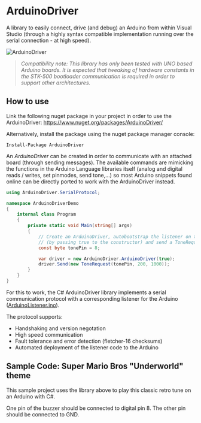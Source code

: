 # ArduinoDriver

A library to easily connect, drive (and debug) an Arduino from within Visual Studio (through a highly syntax compatible implementation running over the serial connection - at high speed).

![ArduinoDriver](https://github.com/christophediericx/ArduinoLibCSharp/blob/master/Images/ArduinoLibCSharp-header-color.png)

> *Compatibility note: This library has only been tested with UNO based Arduino boards. It is expected that tweaking of hardware constants in the STK-500 bootloader communication is required in order to support other architectures.*

## How to use ##

Link the following nuget package in your project in order to use the ArduinoDriver: https://www.nuget.org/packages/ArduinoDriver/

Alternatively, install the package using the nuget package manager console:

```
Install-Package ArduinoDriver
```
An *ArduinoDriver* can be created in order to communicate with an attached board (through sending messages). The available commands are mimicking the functions in the Arduino Language libraries itself (analog and digital reads / writes, set pinmodes, send tone,...) so most Arduino snippets found online can be directly ported to work with the ArduinoDriver instead.

```csharp
using ArduinoDriver.SerialProtocol;

namespace ArduinoDriverDemo
{
    internal class Program
    {
        private static void Main(string[] args)
        {
            // Create an ArduinoDriver, autobootstrap the listener on the Arduino
            // (by passing true to the constructor) and send a ToneRequest to pin 8
            const byte tonePin = 8;

            var driver = new ArduinoDriver.ArduinoDriver(true);
            driver.Send(new ToneRequest(tonePin, 200, 1000));
        }
    }
}

```
For this to work, the C# ArduinoDriver library implements a serial communication protocol with a corresponding listener for the Arduino ([ArduinoListener.ino](Source/ArduinoDriver/ArduinoListener/ArduinoListener.ino)).

The protocol supports:
* Handshaking and version negotation
* High speed communication
* Fault tolerance and error detection (fletcher-16 checksums)
* Automated deployment of the listener code to the Arduino

## Sample Code: Super Mario Bros "Underworld" theme ##

This sample project uses the library above to play this classic retro tune on an Arduino with C#.

One pin of the buzzer should be connected to digital pin 8. The other pin should be connected to GND.
